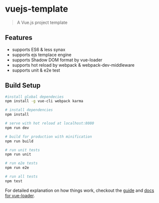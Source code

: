 # vuejs-template

> A Vue.js project template

## Features
- supports ES6 & less synax
- supports ejs templace engine
- supports Shadow DOM format by vue-loader
- supports hot reload by webpack & webpack-dev-middleware
- supports unit & e2e test

## Build Setup

``` bash
#install global dependecies
npm install -g vue-cli webpack karma

# install dependencies
npm install

# serve with hot reload at localhost:8080
npm run dev

# build for production with minification
npm run build

# run unit tests
npm run unit

# run e2e tests
npm run e2e

# run all tests
npm test
```

For detailed explanation on how things work, checkout the [guide](https://github.com/vuejs-templates/webpack#vue-webpack-boilerplate) and [docs for vue-loader](http://vuejs.github.io/vue-loader).
